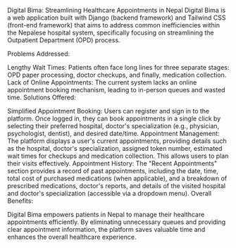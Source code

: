 Digital Bima: Streamlining Healthcare Appointments in Nepal
Digital Bima is a web application built with Django (backend framework) and Tailwind CSS (front-end framework) that aims to address common inefficiencies within the Nepalese hospital system, specifically focusing on streamlining the Outpatient Department (OPD) process.

Problems Addressed:

Lengthy Wait Times: Patients often face long lines for three separate stages: OPD paper processing, doctor checkups, and finally, medication collection.
Lack of Online Appointments: The current system lacks an online appointment booking mechanism, leading to in-person queues and wasted time.
Solutions Offered:

Simplified Appointment Booking: Users can register and sign in to the platform. Once logged in, they can book appointments in a single click by selecting their preferred hospital, doctor's specialization (e.g., physician, psychologist, dentist), and desired date/time.
Appointment Management: The platform displays a user's current appointments, providing details such as the hospital, doctor's specialization, assigned token number, estimated wait times for checkups and medication collection. This allows users to plan their visits effectively.
Appointment History: The "Recent Appointments" section provides a record of past appointments, including the date, time, total cost of purchased medications (when applicable), and a breakdown of prescribed medications, doctor's reports, and details of the visited hospital and doctor's specialization (accessible via a dropdown menu).
Overall Benefits:

Digital Bima empowers patients in Nepal to manage their healthcare appointments efficiently. By eliminating unnecessary queues and providing clear appointment information, the platform saves valuable time and enhances the overall healthcare experience.

